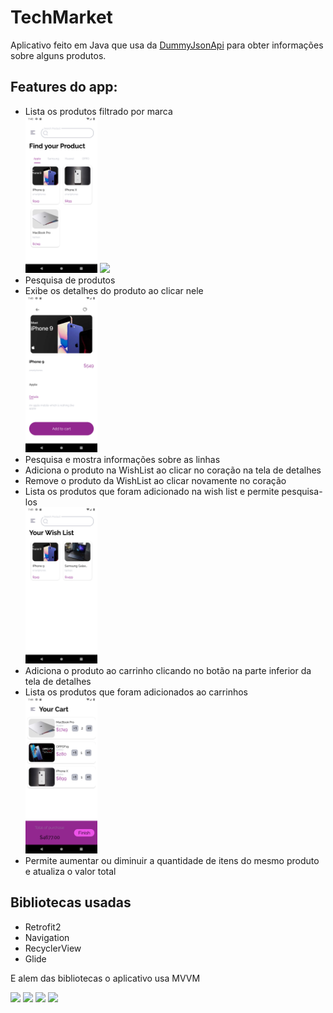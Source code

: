 # TechMarket

Aplicativo feito em Java que usa da <a href= "https://dummyjson.com/">DummyJsonApi</a> para
obter informações sobre alguns produtos.

## Features do app:

<ul>
  <li> Lista os produtos filtrado por marca <br>
    <img width=24% height=auto src="img/img1.png"/>
    <img width=24% height=auto src="img/img6.png"/>
  <li> Pesquisa de produtos
  <li> Exibe os detalhes do produto ao clicar nele <br>
    <img width=24% height=auto src="img/img2.png"/>
  <li> Pesquisa e mostra informações sobre as linhas
  <li> Adiciona o produto na WishList ao clicar no coração na tela de detalhes
  <li> Remove o produto da WishList ao clicar novamente no coração
  <li> Lista os produtos que foram adicionado na wish list e permite pesquisa-los <br>
    <img width=24% height=auto src="img/img4.png"/>
  <li> Adiciona o produto ao carrinho clicando no botão na parte inferior da tela de detalhes
  <li> Lista os produtos que foram adicionados ao carrinhos <br>
    <img width=24% height=auto src="img/img5.png"/>
  <li> Permite aumentar ou diminuir a quantidade de itens do mesmo produto e atualiza o valor total
    
</ul>

## Bibliotecas usadas

<ul>
  <li> Retrofit2
  <li> Navigation
  <li> RecyclerView
  <li> Glide
</ul>

E alem das bibliotecas o aplicativo usa MVVM

<img width=24% height=auto src="img/print1.png"/>  <img width=24% height=auto src="img/print2.png"/>  <img width=24% height=auto src="img/print3.png"/>  <img width=24% height=auto src="img/print4.png"/>


